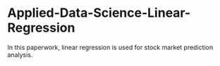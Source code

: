 # Applied-Data-Science-Linear-Regression
In this paperwork, linear regression is used for stock market prediction analysis. 
